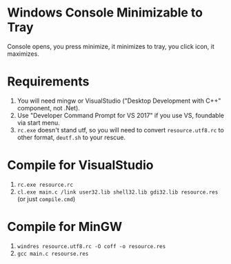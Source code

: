 # Windows Console Minimizable to Tray

Console opens, you press minimize, it minimizes to tray, you click icon, it maximizes.

# Requirements

1. You will need mingw or VisualStudio ("Desktop Development with C++" component, not .Net).
2. Use "Developer Command Prompt for VS 2017" if you use VS, foundable via start menu.
3. `rc.exe` doesn't stand utf, so you will need to convert `resource.utf8.rc` to other format, `deutf.sh` to your rescue.

# Compile for VisualStudio

1. `rc.exe resource.rc`
2. `cl.exe main.c /link user32.lib shell32.lib gdi32.lib resource.res` (or just `compile.cmd`)

# Compile for MinGW

1. `windres resource.utf8.rc -O coff -o resource.res`
2. `gcc main.c resourse.res`
